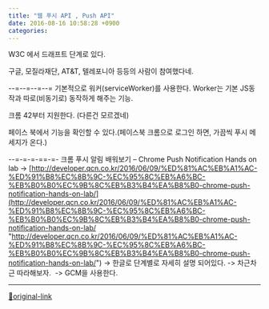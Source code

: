 ```yaml
---
title: "웹 푸시 API , Push API"
date: 2016-08-16 10:58:28 +0900
categories: 
---
```

  

W3C 에서 드래프트 단계로 있다.  

구글, 모질라재단, AT&amp;T, 텔레포니아 등등의 사람이 참여했다네.
  

--=--=--=--=
기본적으로 워커(serviceWorker)를 사용한다.
Worker는 기본 JS동작과 따로(비동기로) 동작하게 해주는 기능.
  

크롬 42부터 지원한다. (다른건 모르겠네)
  

페이스 북에서 기능을 확인할 수 있다.(페이스북 크롬으로 로그인 하면, 가끔씩 푸시 메세지가 온다.)
  
  

--=-=-=-==-=-
크롬 푸시 알림 배워보기 – Chrome Push Notification Hands on lab
-&gt; [http://developer.qcn.co.kr/2016/06/09/%ED%81%AC%EB%A1%AC-%ED%91%B8%EC%8B%9C-%EC%95%8C%EB%A6%BC-%EB%B0%B0%EC%9B%8C%EB%B3%B4%EA%B8%B0-chrome-push-notification-hands-on-lab/](http://developer.qcn.co.kr/2016/06/09/%ED%81%AC%EB%A1%AC-%ED%91%B8%EC%8B%9C-%EC%95%8C%EB%A6%BC-%EB%B0%B0%EC%9B%8C%EB%B3%B4%EA%B8%B0-chrome-push-notification-hands-on-lab/ "http://developer.qcn.co.kr/2016/06/09/%ED%81%AC%EB%A1%AC-%ED%91%B8%EC%8B%9C-%EC%95%8C%EB%A6%BC-%EB%B0%B0%EC%9B%8C%EB%B3%B4%EA%B8%B0-chrome-push-notification-hands-on-lab/")
-&gt; 한글로 단계별로 자세히 설명 되어있다.
-&gt; 차근차근 따라해보자. 
-&gt; GCM을 사용한다.
  
  
  






***
[🔗original-link](http://www.mins01.com/mh/tech/read/1027)